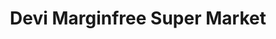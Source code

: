 ---
title: "Devi Marginfree Super Market"
url: /trivandrum/devi-marginfree-super-market/
shop: Supermarkt
---